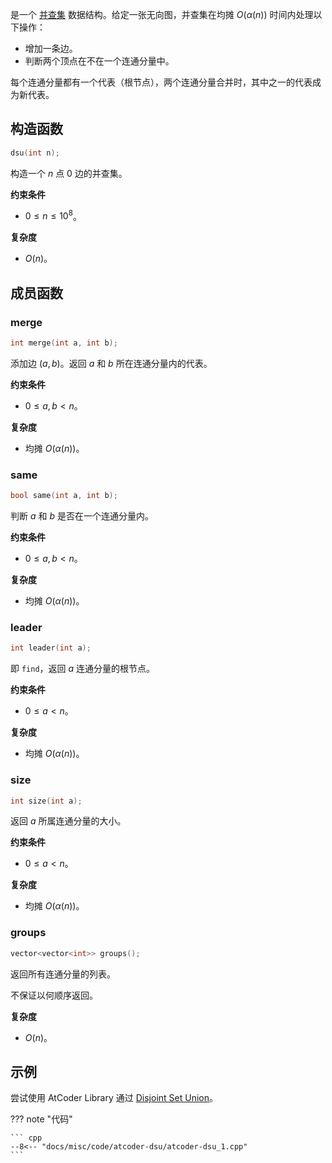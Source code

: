 是一个 [并查集](../../ds/dsu.md) 数据结构。给定一张无向图，并查集在均摊 $O(\alpha(n))$ 时间内处理以下操作：

- 增加一条边。
- 判断两个顶点在不在一个连通分量中。

每个连通分量都有一个代表（根节点），两个连通分量合并时，其中之一的代表成为新代表。

## 构造函数

``` cpp
dsu(int n);
```

构造一个 $n$ 点 $0$ 边的并查集。

**约束条件**

- $0\le n\le 10^8$。

**复杂度**

- $O(n)$。

## 成员函数

### merge

``` cpp
int merge(int a, int b);
```

添加边 $(a, b)$。返回 $a$ 和 $b$ 所在连通分量内的代表。

**约束条件**

- $0\le a, b < n$。

**复杂度**

- 均摊 $O(\alpha(n))$。

### same

``` cpp
bool same(int a, int b);
```

判断 $a$ 和 $b$ 是否在一个连通分量内。

**约束条件**

- $0\le a, b < n$。

**复杂度**

- 均摊 $O(\alpha(n))$。

### leader

``` cpp
int leader(int a);
```

即 `find`，返回 $a$ 连通分量的根节点。

**约束条件**

- $0\le a < n$。

**复杂度**

- 均摊 $O(\alpha(n))$。

### size

``` cpp
int size(int a);
```

返回 $a$ 所属连通分量的大小。

**约束条件**

- $0\le a < n$。

**复杂度**

- 均摊 $O(\alpha(n))$。

### groups

``` cpp
vector<vector<int>> groups();
```

返回所有连通分量的列表。

不保证以何顺序返回。

**复杂度**

- $O(n)$。

## 示例

尝试使用 AtCoder Library 通过 [Disjoint Set Union](https://atcoder.jp/contests/practice2/tasks/practice2_a)。

??? note "代码"

    ``` cpp
    --8<-- "docs/misc/code/atcoder-dsu/atcoder-dsu_1.cpp"
    ```

